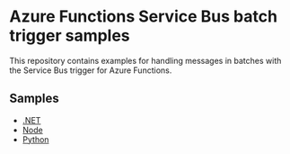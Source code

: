 # Azure Functions Service Bus batch trigger samples

This repository contains examples for handling messages in batches with the Service Bus trigger for Azure Functions.

## Samples

- [.NET](./dotnet/)
- [Node](./node/)
- [Python](./python/)
